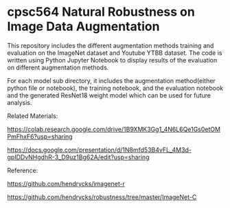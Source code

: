 # cpsc564 Natural Robustness on Image Data Augmentation

This repository includes the different augmentation methods training and evaluation on the ImageNet dataset and Youtube YTBB dataset.
The code is written using Python Jupyter Notebook to display results of the evaluation on different augmentation methods.

For each model sub directory, it includes the augmentation method(either python file or notebook), the training notebook, and the evaluation notebook and the generated ResNet18 weight model which can be used for future analysis.

Related Materials:

https://colab.research.google.com/drive/1B9XMK3Gg1_4N6L6Qe1Gs0etOMPmFhxF6?usp=sharing

https://docs.google.com/presentation/d/1N8mfd53B4vFL_4M3d-gpIDDvNHgdhR-3_D9uz1Bg62A/edit?usp=sharing


Reference: 

https://github.com/hendrycks/imagenet-r

https://github.com/hendrycks/robustness/tree/master/ImageNet-C
